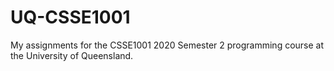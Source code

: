 # UQ-CSSE1001
 My assignments for the CSSE1001 2020 Semester 2 programming course at the University of Queensland.
